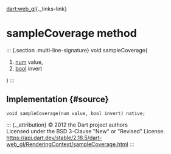 [dart:web\_gl](../../dart-web_gl/dart-web_gl-library){._links-link}

sampleCoverage method
=====================

::: {.section .multi-line-signature}
void sampleCoverage(

1.  [num](../../dart-core/num-class) value,
2.  [bool](../../dart-core/bool-class) invert

)
:::

Implementation {#source}
--------------

``` {.language-dart data-language="dart"}
void sampleCoverage(num value, bool invert) native;
```

::: {._attribution}
© 2012 the Dart project authors\
Licensed under the BSD 3-Clause \"New\" or \"Revised\" License.\
<https://api.dart.dev/stable/2.18.5/dart-web_gl/RenderingContext/sampleCoverage.html>
:::
